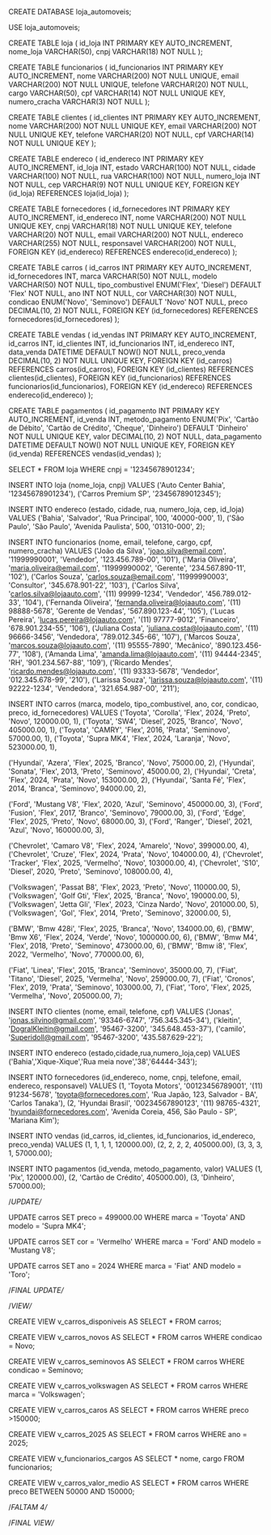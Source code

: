 CREATE DATABASE loja_automoveis;

USE loja_automoveis;

CREATE TABLE loja (
id_loja INT PRIMARY KEY AUTO_INCREMENT,
nome_loja VARCHAR(50),
cnpj VARCHAR(18) NOT NULL
);

CREATE TABLE funcionarios (
  id_funcionarios INT PRIMARY KEY AUTO_INCREMENT,
  nome VARCHAR(200) NOT NULL UNIQUE,
  email VARCHAR(200) NOT NULL UNIQUE,
  telefone VARCHAR(20) NOT NULL,
  cargo VARCHAR(50),
  cpf VARCHAR(14) NOT NULL UNIQUE KEY,
  numero_cracha VARCHAR(3) NOT NULL
);

CREATE TABLE clientes (
id_clientes INT PRIMARY KEY AUTO_INCREMENT,
nome VARCHAR(200) NOT NULL UNIQUE KEY,
email VARCHAR(200) NOT NULL UNIQUE KEY,
telefone VARCHAR(20) NOT NULL,
cpf VARCHAR(14) NOT NULL UNIQUE KEY
);

CREATE TABLE endereco (
id_endereco INT PRIMARY KEY AUTO_INCREMENT,
id_loja INT,
estado VARCHAR(100)  NOT NULL,
cidade VARCHAR(100)  NOT NULL,
rua VARCHAR(100)  NOT NULL,
numero_loja INT  NOT NULL,
cep VARCHAR(9) NOT NULL UNIQUE KEY,
FOREIGN KEY (id_loja) REFERENCES loja(id_loja)
);

CREATE TABLE fornecedores (
id_fornecedores INT PRIMARY KEY AUTO_INCREMENT,
id_endereco INT,
nome VARCHAR(200) NOT NULL UNIQUE KEY,
cnpj VARCHAR(18) NOT NULL UNIQUE KEY,
telefone VARCHAR(20) NOT NULL,
email VARCHAR(200) NOT NULL,
endereco VARCHAR(255)  NOT NULL,
responsavel VARCHAR(200)  NOT NULL,
FOREIGN KEY (id_endereco) REFERENCES endereco(id_endereco)
);

CREATE TABLE carros (
id_carros INT PRIMARY KEY AUTO_INCREMENT,
id_fornecedores INT,
marca VARCHAR(50)  NOT NULL,
modelo VARCHAR(50)  NOT NULL,
tipo_combustivel ENUM('Flex', 'Diesel') DEFAULT 'Flex' NOT NULL,
ano INT  NOT NULL,
cor VARCHAR(30)  NOT NULL,
condicao ENUM('Novo', 'Seminovo') DEFAULT 'Novo' NOT NULL,
preco DECIMAL(10, 2)  NOT NULL,
FOREIGN KEY (id_fornecedores) REFERENCES fornecedores(id_fornecedores)
);

CREATE TABLE vendas (
id_vendas INT PRIMARY KEY AUTO_INCREMENT,
id_carros INT,
id_clientes INT,
id_funcionarios INT,
id_endereco INT,
data_venda DATETIME DEFAULT NOW() NOT NULL,
preco_venda DECIMAL(10, 2)  NOT NULL UNIQUE KEY,
FOREIGN KEY (id_carros) REFERENCES carros(id_carros),
FOREIGN KEY (id_clientes) REFERENCES clientes(id_clientes),
FOREIGN KEY (id_funcionarios) REFERENCES funcionarios(id_funcionarios),
FOREIGN KEY (id_endereco) REFERENCES endereco(id_endereco)
);

CREATE TABLE pagamentos (
id_pagamento INT PRIMARY KEY AUTO_INCREMENT,
id_venda INT,
metodo_pagamento ENUM('Pix', 'Cartão de Débito', 'Cartão de Crédito', 'Cheque', 'Dinheiro') DEFAULT 'Dinheiro' NOT NULL UNIQUE KEY,
valor DECIMAL(10, 2) NOT NULL,
data_pagamento DATETIME DEFAULT NOW() NOT NULL UNIQUE KEY,
FOREIGN KEY (id_venda) REFERENCES vendas(id_vendas)
);

SELECT * FROM loja WHERE cnpj = '12345678901234';

INSERT INTO loja (nome_loja, cnpj) VALUES
('Auto Center Bahia', '12345678901234'),
('Carros Premium SP', '23456789012345');

INSERT INTO endereco (estado, cidade, rua, numero_loja, cep, id_loja) VALUES
('Bahia', 'Salvador', 'Rua Principal', 100, '40000-000', 1),
('São Paulo', 'São Paulo', 'Avenida Paulista', 500, '01310-000', 2);

INSERT INTO funcionarios (nome, email, telefone, cargo, cpf, numero_cracha) VALUES
('João da Silva', 'joao.silva@email.com', '11999990001', 'Vendedor', '123.456.789-00', '101'),
('Maria Oliveira', 'maria.oliveira@email.com', '11999990002', 'Gerente', '234.567.890-11', '102'),
('Carlos Souza', 'carlos.souza@email.com', '11999990003', 'Consultor', '345.678.901-22', '103'),
('Carlos Silva', 'carlos.silva@lojaauto.com', '(11) 99999-1234', 'Vendedor', '456.789.012-33', '104'),
('Fernanda Oliveira', 'fernanda.oliveira@lojaauto.com', '(11) 98888-5678', 'Gerente de Vendas', '567.890.123-44', '105'),
('Lucas Pereira', 'lucas.pereira@lojaauto.com', '(11) 97777-9012', 'Financeiro', '678.901.234-55', '106'),
('Juliana Costa', 'juliana.costa@lojaauto.com', '(11) 96666-3456', 'Vendedora', '789.012.345-66', '107'),
('Marcos Souza', 'marcos.souza@lojaauto.com', '(11) 95555-7890', 'Mecânico', '890.123.456-77', '108'),
('Amanda Lima', 'amanda.lima@lojaauto.com', '(11) 94444-2345', 'RH', '901.234.567-88', '109'),
('Ricardo Mendes', 'ricardo.mendes@lojaauto.com', '(11) 93333-5678', 'Vendedor', '012.345.678-99', '210'),
('Larissa Souza', 'larissa.souza@lojaauto.com', '(11) 92222-1234', 'Vendedora', '321.654.987-00', '211');

INSERT INTO carros (marca, modelo, tipo_combustivel, ano, cor, condicao, preco, id_fornecedores) VALUES
('Toyota', 'Corolla', 'Flex', 2024, 'Preto', 'Novo', 120000.00, 1),
('Toyota', 'SW4', 'Diesel', 2025, 'Branco', 'Novo', 405000.00, 1),
('Toyota', 'CAMRY', 'Flex', 2016, 'Prata', 'Seminovo', 57000.00, 1),
('Toyota', 'Supra MK4', 'Flex', 2024, 'Laranja', 'Novo', 523000.00, 1),

('Hyundai', 'Azera', 'Flex', 2025, 'Branco', 'Novo', 75000.00, 2),
('Hyundai', 'Sonata', 'Flex', 2013, 'Preto', 'Seminovo', 45000.00, 2),
('Hyundai', 'Creta', 'Flex', 2024, 'Prata', 'Novo', 153000.00, 2),
('Hyundai', 'Santa Fé', 'Flex', 2014, 'Branca', 'Seminovo', 94000.00, 2),

('Ford', 'Mustang V8', 'Flex', 2020, 'Azul', 'Seminovo', 450000.00, 3),
('Ford', 'Fusion', 'Flex', 2017, 'Branco', 'Seminovo', 79000.00, 3),
('Ford', 'Edge', 'Flex', 2025, 'Preto', 'Novo', 68000.00, 3),
('Ford', 'Ranger', 'Diesel', 2021, 'Azul', 'Novo', 160000.00, 3),

('Chevrolet', 'Camaro V8', 'Flex', 2024, 'Amarelo', 'Novo', 399000.00, 4),
('Chevrolet', 'Cruze', 'Flex', 2024, 'Prata', 'Novo', 104000.00, 4),
('Chevrolet', 'Tracker', 'Flex', 2025, 'Vermelho', 'Novo', 103000.00, 4),
('Chevrolet', 'S10', 'Diesel', 2020, 'Preto', 'Seminovo', 108000.00, 4),

('Volkswagen', 'Passat B8', 'Flex', 2023, 'Preto', 'Novo', 110000.00, 5),
('Volkswagen', 'Golf Gti', 'Flex', 2025, 'Branca', 'Novo', 190000.00, 5),
('Volkswagen', 'Jetta Gli', 'Flex', 2023, 'Cinza Nardo', 'Novo', 201000.00, 5),
('Volkswagen', 'Gol', 'Flex', 2014, 'Preto', 'Seminovo', 32000.00, 5),

('BMW', 'Bmw 428i', 'Flex', 2025, 'Branca', 'Novo', 134000.00, 6),
('BMW', 'Bmw X6', 'Flex', 2024, 'Verde', 'Novo', 1000000.00, 6),
('BMW', 'Bmw M4', 'Flex', 2018, 'Preto', 'Seminovo', 473000.00, 6),
('BMW', 'Bmw i8', 'Flex', 2022, 'Vermelho', 'Novo', 770000.00, 6),

('Fiat', 'Linea', 'Flex', 2015, 'Branca', 'Seminovo', 35000.00, 7),
('Fiat', 'Titano', 'Diesel', 2025, 'Vermelha', 'Novo', 259000.00, 7),
('Fiat', 'Cronos', 'Flex', 2019, 'Prata', 'Seminovo', 103000.00, 7),
('Fiat', 'Toro', 'Flex', 2025, 'Vermelha', 'Novo', 205000.00, 7);

INSERT INTO clientes (nome, email, telefone, cpf) VALUES
('Jonas', 'jonas.silvino@gmail.com', '93346-6747', '756.345.345-34'),
('kleitin', 'DogralKleitin@gmail.com', '95467-3200', '345.648.453-37'),
('camilo', 'Superidoll@gmail.com', '95467-3200', '435.587.629-22');

INSERT INTO endereco (estado,cidade,rua,numero_loja,cep) VALUES
('Bahia','Xique-Xique','Rua meia nove','38','64444-343');

INSERT INTO fornecedores (id_endereco, nome, cnpj, telefone, email, endereco, responsavel) VALUES
(1, 'Toyota Motors', '00123456789001', '(11) 91234-5678', 'toyota@fornecedores.com', 'Rua Japão, 123, Salvador - BA', 'Carlos Tanaka'),
(2, 'Hyundai Brasil', '00234567890123', '(11) 98765-4321', 'hyundai@fornecedores.com', 'Avenida Coreia, 456, São Paulo - SP', 'Mariana Kim');

INSERT INTO vendas (id_carros, id_clientes, id_funcionarios, id_endereco, preco_venda) VALUES
(1, 1, 1, 1, 120000.00),
(2, 2, 2, 2, 405000.00),
(3, 3, 3, 1, 57000.00);

INSERT INTO pagamentos (id_venda, metodo_pagamento, valor) VALUES
(1, 'Pix', 120000.00),
(2, 'Cartão de Crédito', 405000.00),
(3, 'Dinheiro', 57000.00);


/*UPDATE/*

UPDATE carros
SET preco = 499000.00
WHERE marca = 'Toyota' AND modelo = 'Supra MK4';

UPDATE carros
SET cor = 'Vermelho'
WHERE marca = 'Ford' AND modelo = 'Mustang V8';

UPDATE carros
SET ano = 2024
WHERE marca = 'Fiat' AND modelo = 'Toro';

/*FINAL UPDATE/*

/*VIEW/*

CREATE VIEW v_carros_disponiveis AS
SELECT * FROM carros;

CREATE VIEW v_carros_novos AS
SELECT * FROM carros
WHERE condicao = Novo;

CREATE VIEW v_carros_seminovos AS
SELECT * FROM carros
WHERE condicao = Seminovo;

CREATE VIEW v_carros_volkswagen AS
SELECT * FROM carros
WHERE marca = 'Volkswagen';

CREATE VIEW v_carros_caros AS
SELECT * FROM carros
WHERE preco >150000;

CREATE VIEW v_carros_2025 AS
SELECT * FROM carros
WHERE ano = 2025;

CREATE VIEW v_funcionarios_cargos AS
SELECT * nome, cargo FROM funcionarios;

CREATE VIEW v_carros_valor_medio AS
SELECT * FROM carros 
WHERE preco BETWEEN 50000 AND 150000;

/*FALTAM 4/*

/*FINAL VIEW/*

